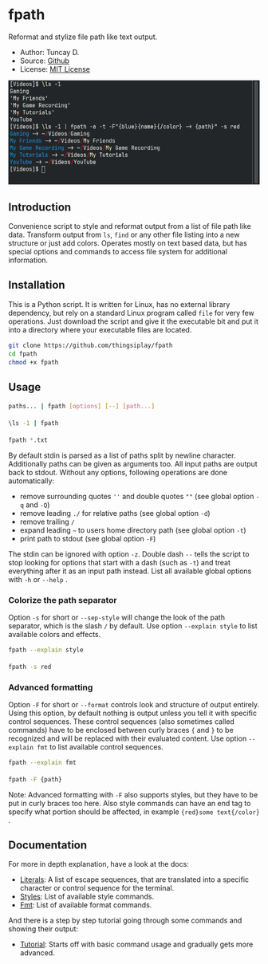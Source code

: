 # fpath

Reformat and stylize file path like text output.

- Author: Tuncay D.
- Source: [Github](https://github.com/thingsiplay/fpath)
- License: [MIT License](LICENSE)

![screenshot: mix blue and red style](img/blue_and_red.png)

## Introduction

Convenience script to style and reformat output from a list of file path like
data. Transform output from `ls`, `find` or any other file listing into a new
structure or just add colors. Operates mostly on text based data, but has
special options and commands to access file system for additional information.

## Installation

This is a Python script. It is written for Linux, has no external library
dependency, but rely on a standard Linux program called `file` for very few
operations. Just download the script and give it the executable bit and put
it into a directory where your executable files are located.

```bash
git clone https://github.com/thingsiplay/fpath
cd fpath
chmod +x fpath
```

## Usage

```bash
paths... | fpath [options] [--] [path...]

\ls -1 | fpath

fpath *.txt
```

By default stdin is parsed as a list of paths split by newline character.
Additionally paths can be given as arguments too. All input paths are output
back to stdout. Without any options, following operations are done
automatically:

- remove surrounding quotes `''` and double quotes `""` (see global option `-q`
  and `-Q`)
- remove leading `./` for relative paths (see global option `-d`)
- remove trailing `/`
- expand leading `~` to users home directory path (see global option `-t`)
- print path to stdout (see global option `-F`)

The stdin can be ignored with option `-z`. Double dash `--` tells the script to
stop looking for options that start with a dash (such as `-t`) and treat
everything after it as an input path instead. List all available global options
with `-h` or `--help` .

### Colorize the path separator

Option `-s` for short or `--sep-style` will change the look of the path
separator, which is the slash `/` by default. Use option `--explain style`
to list available colors and effects.

```bash
fpath --explain style

fpath -s red
```

### Advanced formatting

Option `-F` for short or `--format` controls look and structure of output
entirely. Using this option, by default nothing is output unless you tell it
with specific control sequences. These control sequences (also sometimes called
commands) have to be enclosed between curly braces `{` and `}` to be recognized
and will be replaced with their evaluated content. Use option `--explain fmt`
to list available control sequences.

```bash
fpath --explain fmt

fpath -F {path}
```

Note: Advanced formatting with `-F` also supports styles, but they have to be
put in curly braces too here. Also style commands can have an end tag to
specify what portion should be affected, in example `{red}some text{/color}` .

## Documentation

For more in depth explanation, have a look at the docs:

- [Literals](doc/literals.md): A list of escape sequences, that are
  translated into a specific character or control sequence for the terminal.
- [Styles](doc/styles.md): List of available style commands.
- [Fmt](doc/fmt.md): List of available format commands.

And there is a step by step tutorial going through some commands and showing
their output:

- [Tutorial](doc/tutorial.md): Starts off with basic command usage and
  gradually gets more advanced.
